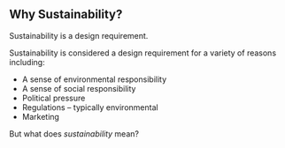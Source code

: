 ## Why Sustainability?

Sustainability is a design requirement.

Sustainability is considered a design requirement for a variety of reasons including:

 * A sense of environmental responsibility
 * A sense of social responsibility
 * Political pressure
 * Regulations – typically environmental
 * Marketing 

But what does _sustainability_ mean?
